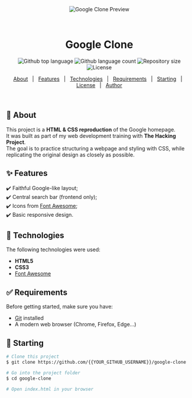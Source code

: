 
<div align="center" id="top"> 
  <img src="./.github/app.gif" alt="Google Clone Preview" />

  &#xa0;

  <!-- <a href="https://google-clone.netlify.app">Demo</a> -->
</div>

<h1 align="center">Google Clone</h1>

<p align="center">
  <img alt="Github top language" src="https://img.shields.io/github/languages/top/{{YOUR_GITHUB_USERNAME}}/google-clone?color=56BEB8">

  <img alt="Github language count" src="https://img.shields.io/github/languages/count/{{YOUR_GITHUB_USERNAME}}/google-clone?color=56BEB8">

  <img alt="Repository size" src="https://img.shields.io/github/repo-size/{{YOUR_GITHUB_USERNAME}}/google-clone?color=56BEB8">

  <img alt="License" src="https://img.shields.io/github/license/{{YOUR_GITHUB_USERNAME}}/google-clone?color=56BEB8">
</p>

<p align="center">
  <a href="#dart-about">About</a> &#xa0; | &#xa0; 
  <a href="#sparkles-features">Features</a> &#xa0; | &#xa0;
  <a href="#rocket-technologies">Technologies</a> &#xa0; | &#xa0;
  <a href="#white_check_mark-requirements">Requirements</a> &#xa0; | &#xa0;
  <a href="#checkered_flag-starting">Starting</a> &#xa0; | &#xa0;
  <a href="#memo-license">License</a> &#xa0; | &#xa0;
  <a href="https://github.com/{{YOUR_GITHUB_USERNAME}}" target="_blank">Author</a>
</p>

<br>

## :dart: About ##

This project is a **HTML & CSS reproduction** of the Google homepage.  
It was built as part of my web development training with **The Hacking Project**.  
The goal is to practice structuring a webpage and styling with CSS, while replicating the original design as closely as possible.

## :sparkles: Features ##

:heavy_check_mark: Faithful Google-like layout;\
:heavy_check_mark: Central search bar (frontend only);\
:heavy_check_mark: Icons from [Font Awesome](https://fontawesome.com/search);\
:heavy_check_mark: Basic responsive design.

## :rocket: Technologies ##

The following technologies were used:

- **HTML5**
- **CSS3**
- [Font Awesome](https://fontawesome.com/)

## :white_check_mark: Requirements ##

Before getting started, make sure you have:

- [Git](https://git-scm.com) installed
- A modern web browser (Chrome, Firefox, Edge...)

## :checkered_flag: Starting ##

```bash
# Clone this project
$ git clone https://github.com/{{YOUR_GITHUB_USERNAME}}/google-clone

# Go into the project folder
$ cd google-clone

# Open index.html in your browser
